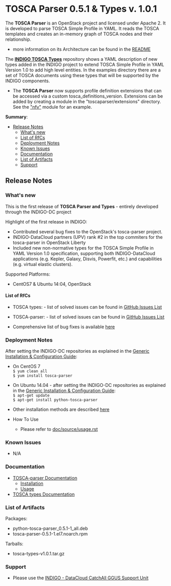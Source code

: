 # TOSCA Parser 0.5.1 & Types v. 1.0.1

The **TOSCA Parser** is an OpenStack project and licensed under Apache 2. It is developed to parse TOSCA Simple Profile in YAML. It reads the TOSCA templates and creates an in-memory graph of TOSCA nodes and their relationship.
* more information on its Architecture can be found in the [README](https://github.com/openstack/tosca-parser/blob/master/README.rst)

The **[INDIGO TOSCA Types](https://github.com/indigo-dc/tosca-types/tree/v1.0.1)** repository  shows a YAML description of new types added in the INDIGO project to extend TOSCA Simple Profile in YAML Version 1.0 to add high level entities. In the examples directory there are a set of TOSCA documents using these types that will be supported by the INDIGO components.

* The **TOSCA Parser** now supports profile definition extensions that can be accessed via a custom tosca_definitions_version. Extensions can be added by creating a module in the "toscaparser/extensions" directory. See the ["nfv"](https://github.com/indigo-dc/tosca-parser/tree/0.5.1/toscaparser/extensions/nfv) module for an example.

**Summary**:
* [Release Notes](#id1)
  * [What's new](#id2)
  * [List of RfCs](#id3)
  * [Deployment Notes](#id4)
  * [Known Issues](#id5)
  * [Documentation](#id6)
  * [List of Artifacts](#id7)
  * [Support](#id8)


<a id="id1"></a>
## Release Notes

<a id="id2"></a>
### What's new

This is the first release of **TOSCA Parser and Types** - entirely developed through the INDIGO-DC project

Highlight of the first release in INDIGO:
* Contributed several bug fixes to the OpenStack's tosca-parser project.
* INDIGO-DataCloud partners (UPV) rank #2 in the top commiters for the tosca-parser in OpenStack Liberty
* Included new non-normative types for the TOSCA Simple Profile in YAML Version 1.0 specification, supporting both INDIGO-DataCloud applications (e.g. Kepler, Galaxy, Disvis, Powerfit, etc.) and capabilities (e.g. virtual elastic clusters).

Supported Platforms:
* CentOS7 & Ubuntu 14:04, OpenStack

<a id="id3"></a>
#### List of RfCs 

* TOSCA types: - list of solved issues can be found in [GitHub Issues List](https://github.com/indigo-dc/tosca-types/issues?q=is%3Aissue+is%3Aclosed)
* TOSCA-parser: - list of solved issues can be found in [GitHub Issues List](https://github.com/indigo-dc/tosca-types/issues?q=is%3Aissue+is%3Aclosed)

* Comprehensive list of bug fixes is available [here](http://stackalytics.com/?release=mitaka&module=tosca-parser&metric=commits&company=upv)

<a id="id4"></a>
### Deployment Notes

After setting the INDIGO-DC repositories as explained in the [Generic Installation & Configuration Guide](generic_installation_and_configuration_guide_1.md):
* On CentOS 7 <br>
  ```$ yum clean all``` <br>
  ```$ yum install tosca-parser```

* On Ubuntu 14.04 - after setting the INDIGO-DC repositories as explained in the [Generic Installation & Configuration Guide](generic_installation_and_configuration_guide_1.md):<br>
  ```$ apt-get update```<br>
  ```$ apt-get install python-tosca-parser```

 
* Other installation methods are described [here](https://github.com/indigo-dc/tosca-parser/blob/master/doc/source/installation.rst)
* How To Use
  * Please refer to [doc/source/usage.rst](https://github.com/openstack/tosca-parser/blob/master/doc/source/usage.rst)

<a id="id5"></a>
### Known Issues

* N/A

<a id="id6"></a>
### Documentation

* [TOSCA-parser Documentation](https://github.com/indigo-dc/tosca-parser/blob/master/README.rst)
  * [Installation](https://github.com/indigo-dc/tosca-parser/blob/0.5.1/doc/source/installation.rst)
  * [Usage](https://github.com/indigo-dc/tosca-parser/blob/0.5.1/doc/source/usage.rst)
* [TOSCA types Documentation](https://github.com/indigo-dc/tosca-types/blob/master/README.md)


<a id="id7"></a>
### List of Artifacts

Packages:
* python-tosca-parser_0.5.1-1_all.deb
* tosca-parser-0.5.1-1.el7.noarch.rpm

Tarballs:
* tosca-types-v1.0.1.tar.gz

<a id="id8"></a>
### Support

* Please use the [INDIGO - DataCloud CatchAll GGUS Support Unit](
https://wiki.egi.eu/wiki/GGUS:INDIGO_DataCloud_Catch-all_FAQ)